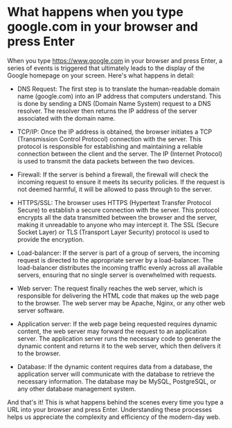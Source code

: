 <h1>What happens when you type google.com in your browser and press Enter</h1>

When you type https://www.google.com in your browser and press Enter, a series of events is triggered that ultimately leads to the display of the Google homepage on your screen. Here's what happens in detail:
- DNS Request: The first step is to translate the human-readable domain name (google.com) into an IP address that computers understand. This is done by sending a DNS (Domain Name System) request to a DNS resolver. The resolver then returns the IP address of the server associated with the domain name.
- TCP/IP: Once the IP address is obtained, the browser initiates a TCP (Transmission Control Protocol) connection with the server. This protocol is responsible for establishing and maintaining a reliable connection between the client and the server. The IP (Internet Protocol) is used to transmit the data packets between the two devices.

- Firewall: If the server is behind a firewall, the firewall will check the incoming request to ensure it meets its security policies. If the request is not deemed harmful, it will be allowed to pass through to the server.

- HTTPS/SSL: The browser uses HTTPS (Hypertext Transfer Protocol Secure) to establish a secure connection with the server. This protocol encrypts all the data transmitted between the browser and the server, making it unreadable to anyone who may intercept it. The SSL (Secure Socket Layer) or TLS (Transport Layer Security) protocol is used to provide the encryption.

- Load-balancer: If the server is part of a group of servers, the incoming request is directed to the appropriate server by a load-balancer. The load-balancer distributes the incoming traffic evenly across all available servers, ensuring that no single server is overwhelmed with requests.

- Web server: The request finally reaches the web server, which is responsible for delivering the HTML code that makes up the web page to the browser. The web server may be Apache, Nginx, or any other web server software.

- Application server: If the web page being requested requires dynamic content, the web server may forward the request to an application server. The application server runs the necessary code to generate the dynamic content and returns it to the web server, which then delivers it to the browser.

- Database: If the dynamic content requires data from a database, the application server will communicate with the database to retrieve the necessary information. The database may be MySQL, PostgreSQL, or any other database management system.

And that's it! This is what happens behind the scenes every time you type a URL into your browser and press Enter. Understanding these processes helps us appreciate the complexity and efficiency of the modern-day web.

